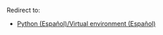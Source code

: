 Redirect to:

*   [Python (Español)/Virtual environment (Español)](/index.php/Python_(Espa%C3%B1ol)/Virtual_environment_(Espa%C3%B1ol) "Python (Español)/Virtual environment (Español)")